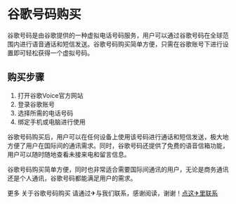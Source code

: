 # 谷歌号码购买

谷歌号码是由谷歌提供的一种虚拟电话号码服务，用户可以通过谷歌号码在全球范围内进行语音通话和短信发送。谷歌号码购买简单方便，只需在谷歌账号下进行设置即可轻松获得一个虚拟号码。

## 购买步骤

1. 打开谷歌Voice官方网站
2. 登录谷歌账号
3. 选择所需的电话号码
4. 绑定手机或电脑进行使用

谷歌号码购买后，用户可以在任何设备上使用该号码进行通话和短信发送，极大地方便了用户在国际间的通讯需求。同时，谷歌号码还提供了免费的语音信箱功能，用户可以随时随地查看未接来电和留言信息。

谷歌号码购买简单方便，同时也非常适合需要国际间通讯的用户，无论是商务通讯还是个人通讯，谷歌号码都能满足用户的需求。

更多 关于谷歌号码购买 请通过✈与我们联系，感谢阅读，谢谢！[点这✈里联系](https://c.k02.cc)